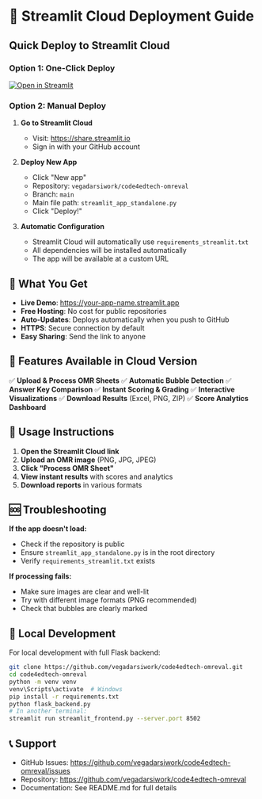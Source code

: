# 🚀 Streamlit Cloud Deployment Guide

## Quick Deploy to Streamlit Cloud

### Option 1: One-Click Deploy
[![Open in Streamlit](https://static.streamlit.io/badges/streamlit_badge_black_white.svg)](https://share.streamlit.io/vegadarsiwork/code4edtech-omreval/main/streamlit_app_standalone.py)

### Option 2: Manual Deploy

1. **Go to Streamlit Cloud**
   - Visit: https://share.streamlit.io
   - Sign in with your GitHub account

2. **Deploy New App**
   - Click "New app"
   - Repository: `vegadarsiwork/code4edtech-omreval`
   - Branch: `main`
   - Main file path: `streamlit_app_standalone.py`
   - Click "Deploy!"

3. **Automatic Configuration**
   - Streamlit Cloud will automatically use `requirements_streamlit.txt`
   - All dependencies will be installed automatically
   - The app will be available at a custom URL

## 🎯 What You Get

- **Live Demo**: https://your-app-name.streamlit.app
- **Free Hosting**: No cost for public repositories
- **Auto-Updates**: Deploys automatically when you push to GitHub
- **HTTPS**: Secure connection by default
- **Easy Sharing**: Send the link to anyone

## 🔧 Features Available in Cloud Version

✅ **Upload & Process OMR Sheets**
✅ **Automatic Bubble Detection** 
✅ **Answer Key Comparison**
✅ **Instant Scoring & Grading**
✅ **Interactive Visualizations**
✅ **Download Results** (Excel, PNG, ZIP)
✅ **Score Analytics Dashboard**

## 📱 Usage Instructions

1. **Open the Streamlit Cloud link**
2. **Upload an OMR image** (PNG, JPG, JPEG)
3. **Click "Process OMR Sheet"**
4. **View instant results** with scores and analytics
5. **Download reports** in various formats

## 🆘 Troubleshooting

**If the app doesn't load:**
- Check if the repository is public
- Ensure `streamlit_app_standalone.py` is in the root directory
- Verify `requirements_streamlit.txt` exists

**If processing fails:**
- Make sure images are clear and well-lit
- Try with different image formats (PNG recommended)
- Check that bubbles are clearly marked

## 🔄 Local Development

For local development with full Flask backend:

```bash
git clone https://github.com/vegadarsiwork/code4edtech-omreval.git
cd code4edtech-omreval
python -m venv venv
venv\Scripts\activate  # Windows
pip install -r requirements.txt
python flask_backend.py
# In another terminal:
streamlit run streamlit_frontend.py --server.port 8502
```

## 📞 Support

- GitHub Issues: https://github.com/vegadarsiwork/code4edtech-omreval/issues
- Repository: https://github.com/vegadarsiwork/code4edtech-omreval
- Documentation: See README.md for full details
